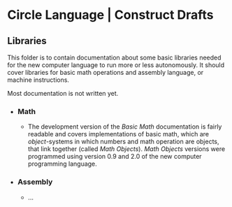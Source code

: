 ﻿Circle Language | Construct Drafts
==================================

Libraries
---------

This folder is to contain documentation about some basic libraries needed for the new computer language to run more or less autonomously. It should cover libraries for basic math operations and assembly language, or machine instructions.

Most documentation is not written yet.

- ### Math

    - The development version of the *Basic Math* documentation is fairly readable and covers implementations of basic math, which are *object*-systems in which numbers and math operation are objects, that link together (called *Math Objects*). *Math Objects* versions were programmed using version 0.9 and 2.0 of the new computer programming language.

- ### Assembly

    - ...